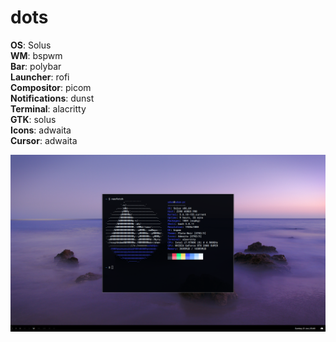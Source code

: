 # dots

**OS**:            Solus  
**WM**:            bspwm  
**Bar**:           polybar  
**Launcher**:      rofi  
**Compositor**:    picom  
**Notifications**: dunst  
**Terminal**:      alacritty  
**GTK**:           solus  
**Icons**:         adwaita  
**Cursor**:        adwaita  

![preview](preview.png)
